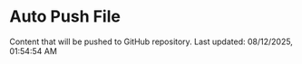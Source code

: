 # Auto Push File

Content that will be pushed to GitHub repository.
Last updated: 08/12/2025, 01:54:54 AM